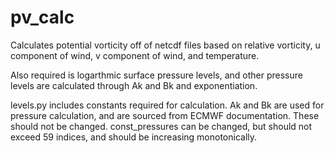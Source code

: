 # pv_calc

Calculates potential vorticity off of netcdf files based on relative vorticity, u component of wind, v component of wind, and temperature.

Also required is logarthmic surface pressure levels, and other pressure levels are calculated through Ak and Bk and exponentiation. 

levels.py includes constants required for calculation. Ak and Bk are used for pressure calculation, and are sourced from ECMWF documentation. These should not be changed. const\_pressures can be changed, but should not exceed 59 indices, and should be increasing monotonically.

